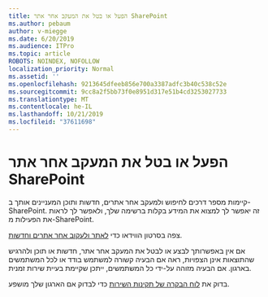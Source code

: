 ```yaml
---
title: הפעל או בטל את המעקב אחר אתר SharePoint
ms.author: pebaum
author: v-miegge
ms.date: 6/20/2019
ms.audience: ITPro
ms.topic: article
ROBOTS: NOINDEX, NOFOLLOW
localization_priority: Normal
ms.assetid: ''
ms.openlocfilehash: 9213645dfeeb856e700a3387adfc3b40c538c52e
ms.sourcegitcommit: 9cc8a2f5bb73f0e8951d317e51b4cd3253027733
ms.translationtype: MT
ms.contentlocale: he-IL
ms.lasthandoff: 10/21/2019
ms.locfileid: "37611698"
---
```

# <a name="follow-or-un-follow-a-sharepoint-site"></a>הפעל או בטל את המעקב אחר אתר SharePoint

קיימות מספר דרכים לחיפוש ולמעקב אחר אתרים, חדשות ותוכן המעניינים אותך ב-SharePoint. זה יאפשר לך למצוא את המידע בקלות ברשימה שלך, ולאפשר לך לראות את הפעילות מ-SharePoint.

צפה בסרטון הווידאו כדי [לאתר ולעקוב אחר אתרים וחדשות](https://support.office.com/article/Video-Find-and-follow-sites-news-and-content-4411e38f-9bc5-4ecc-bd33-3dbe939ac84c).

אם אין באפשרותך לבצע או לבטל את המעקב אחר אתר, חדשות או תוכן ולהרגיש שהתוצאות אינן הצפויות, ראה אם הבעיה קשורה למשתמש בודד או לכל המשתמשים בארגון. אם הבעיה מזוהה על-ידי כל המשתמשים, ייתכן שקיימת בעיית שירות זמנית.

בדוק את [לוח הבקרה של תקינות השירות](https://admin.microsoft.com/AdminPortal/Home#/servicehealth) כדי לבדוק אם הארגון שלך מושפע.
